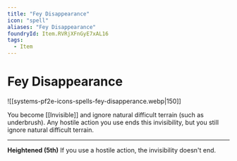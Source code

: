 ```yaml
---
title: "Fey Disappearance"
icon: "spell"
aliases: "Fey Disappearance"
foundryId: Item.RVRjXFnGyE7xAL16
tags:
  - Item
---
```


# Fey Disappearance
![[systems-pf2e-icons-spells-fey-disapperance.webp|150]]

You become [[Invisible]] and ignore natural difficult terrain (such as underbrush). Any hostile action you use ends this invisibility, but you still ignore natural difficult terrain.

* * *

**Heightened (5th)** If you use a hostile action, the invisibility doesn't end.

